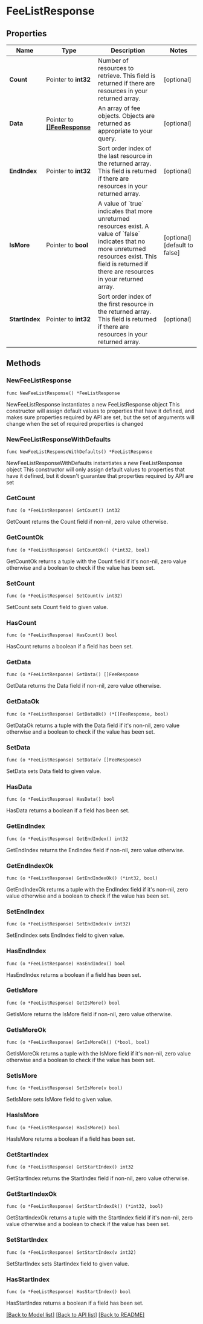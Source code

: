 # FeeListResponse

## Properties

Name | Type | Description | Notes
------------ | ------------- | ------------- | -------------
**Count** | Pointer to **int32** | Number of resources to retrieve.  This field is returned if there are resources in your returned array. | [optional] 
**Data** | Pointer to [**[]FeeResponse**](FeeResponse.md) | An array of fee objects.  Objects are returned as appropriate to your query. | [optional] 
**EndIndex** | Pointer to **int32** | Sort order index of the last resource in the returned array.  This field is returned if there are resources in your returned array. | [optional] 
**IsMore** | Pointer to **bool** | A value of &#x60;true&#x60; indicates that more unreturned resources exist. A value of &#x60;false&#x60; indicates that no more unreturned resources exist.  This field is returned if there are resources in your returned array. | [optional] [default to false]
**StartIndex** | Pointer to **int32** | Sort order index of the first resource in the returned array.  This field is returned if there are resources in your returned array. | [optional] 

## Methods

### NewFeeListResponse

`func NewFeeListResponse() *FeeListResponse`

NewFeeListResponse instantiates a new FeeListResponse object
This constructor will assign default values to properties that have it defined,
and makes sure properties required by API are set, but the set of arguments
will change when the set of required properties is changed

### NewFeeListResponseWithDefaults

`func NewFeeListResponseWithDefaults() *FeeListResponse`

NewFeeListResponseWithDefaults instantiates a new FeeListResponse object
This constructor will only assign default values to properties that have it defined,
but it doesn't guarantee that properties required by API are set

### GetCount

`func (o *FeeListResponse) GetCount() int32`

GetCount returns the Count field if non-nil, zero value otherwise.

### GetCountOk

`func (o *FeeListResponse) GetCountOk() (*int32, bool)`

GetCountOk returns a tuple with the Count field if it's non-nil, zero value otherwise
and a boolean to check if the value has been set.

### SetCount

`func (o *FeeListResponse) SetCount(v int32)`

SetCount sets Count field to given value.

### HasCount

`func (o *FeeListResponse) HasCount() bool`

HasCount returns a boolean if a field has been set.

### GetData

`func (o *FeeListResponse) GetData() []FeeResponse`

GetData returns the Data field if non-nil, zero value otherwise.

### GetDataOk

`func (o *FeeListResponse) GetDataOk() (*[]FeeResponse, bool)`

GetDataOk returns a tuple with the Data field if it's non-nil, zero value otherwise
and a boolean to check if the value has been set.

### SetData

`func (o *FeeListResponse) SetData(v []FeeResponse)`

SetData sets Data field to given value.

### HasData

`func (o *FeeListResponse) HasData() bool`

HasData returns a boolean if a field has been set.

### GetEndIndex

`func (o *FeeListResponse) GetEndIndex() int32`

GetEndIndex returns the EndIndex field if non-nil, zero value otherwise.

### GetEndIndexOk

`func (o *FeeListResponse) GetEndIndexOk() (*int32, bool)`

GetEndIndexOk returns a tuple with the EndIndex field if it's non-nil, zero value otherwise
and a boolean to check if the value has been set.

### SetEndIndex

`func (o *FeeListResponse) SetEndIndex(v int32)`

SetEndIndex sets EndIndex field to given value.

### HasEndIndex

`func (o *FeeListResponse) HasEndIndex() bool`

HasEndIndex returns a boolean if a field has been set.

### GetIsMore

`func (o *FeeListResponse) GetIsMore() bool`

GetIsMore returns the IsMore field if non-nil, zero value otherwise.

### GetIsMoreOk

`func (o *FeeListResponse) GetIsMoreOk() (*bool, bool)`

GetIsMoreOk returns a tuple with the IsMore field if it's non-nil, zero value otherwise
and a boolean to check if the value has been set.

### SetIsMore

`func (o *FeeListResponse) SetIsMore(v bool)`

SetIsMore sets IsMore field to given value.

### HasIsMore

`func (o *FeeListResponse) HasIsMore() bool`

HasIsMore returns a boolean if a field has been set.

### GetStartIndex

`func (o *FeeListResponse) GetStartIndex() int32`

GetStartIndex returns the StartIndex field if non-nil, zero value otherwise.

### GetStartIndexOk

`func (o *FeeListResponse) GetStartIndexOk() (*int32, bool)`

GetStartIndexOk returns a tuple with the StartIndex field if it's non-nil, zero value otherwise
and a boolean to check if the value has been set.

### SetStartIndex

`func (o *FeeListResponse) SetStartIndex(v int32)`

SetStartIndex sets StartIndex field to given value.

### HasStartIndex

`func (o *FeeListResponse) HasStartIndex() bool`

HasStartIndex returns a boolean if a field has been set.


[[Back to Model list]](../README.md#documentation-for-models) [[Back to API list]](../README.md#documentation-for-api-endpoints) [[Back to README]](../README.md)


